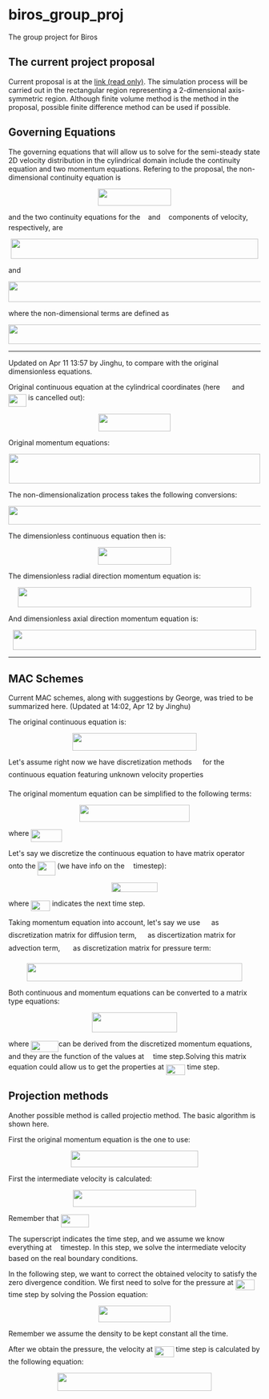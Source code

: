 
# biros\_group\_proj
The group project for Biros

## The current project proposal

Current proposal is at the [link  (read only)][1]. The simulation process will be carried out in the rectangular region representing a 2-dimensional axis-symmetric region. Although finite volume method is the method in the proposal, possible finite difference method can be used if possible.

## Governing Equations
The governing equations that will allow us to solve for the semi-steady state 2D velocity distribution in the cylindrical domain include the continuity equation and two momentum equations. Refering to the proposal, the non-dimensional continuity equation is

<p align="center"><img src="/tex/b20441acd018750e8d678889ae462554.svg?invert_in_darkmode&sanitize=true" align=middle width=145.5763914pt height=34.7253258pt/></p>

and the two continuity equations for the <img src="/tex/89f2e0d2d24bcf44db73aab8fc03252c.svg?invert_in_darkmode&sanitize=true" align=middle width=7.87295519999999pt height=14.15524440000002pt/> and <img src="/tex/f93ce33e511096ed626b4719d50f17d2.svg?invert_in_darkmode&sanitize=true" align=middle width=8.367621899999993pt height=14.15524440000002pt/> components of velocity, respectively, are

<p align="center"><img src="/tex/d0eca5d23c58fb85589a9c040e39ee00.svg?invert_in_darkmode&sanitize=true" align=middle width=494.6479824pt height=40.11819404999999pt/></p>

and

<p align="center"><img src="/tex/66b2ce8d0178306244e2c799d6b1d858.svg?invert_in_darkmode&sanitize=true" align=middle width=513.4111356pt height=40.11819404999999pt/></p>

where the non-dimensional terms are defined as

<p align="center"><img src="/tex/5a3f6e46b91c5d8fe520b10c3c78ca87.svg?invert_in_darkmode&sanitize=true" align=middle width=708.6747392999999pt height=39.84127125pt/></p>

---

Updated on Apr 11 13:57 by Jinghu, to compare with the original dimensionless equations.



Original continuous equation at the cylindrical coordinates (here <img src="/tex/0a5a0c3d35e8e061b4b7c57b0c7c6add.svg?invert_in_darkmode&sanitize=true" align=middle width=16.02556724999999pt height=14.15524440000002pt/> and <img src="/tex/5d3d08286c873e3706833a05670e23d7.svg?invert_in_darkmode&sanitize=true" align=middle width=35.67354779999999pt height=24.65753399999998pt/> is cancelled out):
<p align="center"><img src="/tex/3a67de4e3043ba54fef558cb3b461de0.svg?invert_in_darkmode&sanitize=true" align=middle width=144.66317085pt height=34.7253258pt/></p>
Original momentum equations:
<p align="center"><img src="/tex/42bd284bf063cb92a04bb1fdcf8f4837.svg?invert_in_darkmode&sanitize=true" align=middle width=502.0140807pt height=59.1786591pt/></p>


The non-dimensionalization process takes the following conversions:
<p align="center"><img src="/tex/81b32feaf0fb5dc627be6b9e56f5029c.svg?invert_in_darkmode&sanitize=true" align=middle width=685.9271034pt height=37.693258349999994pt/></p>
The dimensionless continuous equation then is:
<p align="center"><img src="/tex/b059c5503a448993f80a667638aaf64d.svg?invert_in_darkmode&sanitize=true" align=middle width=145.5763914pt height=34.7253258pt/></p>
The dimensionless radial direction momentum equation is:
<p align="center"><img src="/tex/789eb34231ed01609a5f77aa34263bc0.svg?invert_in_darkmode&sanitize=true" align=middle width=466.07951610000003pt height=40.11819404999999pt/></p>


And dimensionless axial direction momentum equation is:
<p align="center"><img src="/tex/a1da397c75f34ceb78f6f505752659ba.svg?invert_in_darkmode&sanitize=true" align=middle width=485.60185409999997pt height=40.11819404999999pt/></p>

---



## MAC Schemes 

Current MAC schemes, along with suggestions by George, was tried to be summarized here. (Updated at 14:02, Apr 12 by Jinghu)



The original continuous equation is:
<p align="center"><img src="/tex/7c80891cb1f06588c97bd489a481a22e.svg?invert_in_darkmode&sanitize=true" align=middle width=248.36120429999997pt height=34.7253258pt/></p>
Let's assume right now we have discretization methods <img src="/tex/8e423496dc713a5ecc5b76be73dead1d.svg?invert_in_darkmode&sanitize=true" align=middle width=13.652895299999988pt height=22.55708729999998pt/> for the continuous equation featuring unknown velocity properties <img src="/tex/27d932569045a2b5876d0a94af9d2b74.svg?invert_in_darkmode&sanitize=true" align=middle width=10.502226899999991pt height=19.871860799999983pt/>

The original momentum equation can be simplified to the following terms:
<p align="center"><img src="/tex/e9dd68830097b7908ae8ff890a887045.svg?invert_in_darkmode&sanitize=true" align=middle width=219.26648205pt height=33.81208709999999pt/></p>
where <img src="/tex/43a06e2f32cf18ced46a8183ceacdb3e.svg?invert_in_darkmode&sanitize=true" align=middle width=61.51811984999999pt height=24.65753399999998pt/>

Let's say we discretize the continuous equation to have matrix operator <img src="/tex/8e423496dc713a5ecc5b76be73dead1d.svg?invert_in_darkmode&sanitize=true" align=middle width=13.652895299999988pt height=22.55708729999998pt/> onto the <img src="/tex/5f95d6e24f7d43cd41f1bfe4d4dcec62.svg?invert_in_darkmode&sanitize=true" align=middle width=35.27217044999999pt height=27.89013150000002pt/> (we have info on the <img src="/tex/55a049b8f161ae7cfeb0197d75aff967.svg?invert_in_darkmode&sanitize=true" align=middle width=9.86687624999999pt height=14.15524440000002pt/> timestep):
<p align="center"><img src="/tex/918cd2429068351b33ca7f6df1d75697.svg?invert_in_darkmode&sanitize=true" align=middle width=92.66924535pt height=18.312383099999998pt/></p>
where <img src="/tex/3f18d8f60c110e865571bba5ba67dcc6.svg?invert_in_darkmode&sanitize=true" align=middle width=38.17727759999999pt height=21.18721440000001pt/> indicates the next time step.



Taking momentum equation into account, let's say we use <img src="/tex/b2f745d6c8328e3502fbe96121a457b3.svg?invert_in_darkmode&sanitize=true" align=middle width=14.49764249999999pt height=22.55708729999998pt/> as discretization matrix for diffusion term, <img src="/tex/e1616d38ca198927a525c18fad3716cd.svg?invert_in_darkmode&sanitize=true" align=middle width=14.29216634999999pt height=22.55708729999998pt/> as discertization matrix for advection term, <img src="/tex/69c52b5b30089ca77e145e6352879529.svg?invert_in_darkmode&sanitize=true" align=middle width=17.94511949999999pt height=22.55708729999998pt/> as discretization matrix for pressure term:
<p align="center"><img src="/tex/ffa280aa7a2ad69e296a5a687ad32e57.svg?invert_in_darkmode&sanitize=true" align=middle width=430.22172434999993pt height=36.34162455pt/></p>
Both continuous and momentum equations can be converted to a matrix type equations:
<p align="center"><img src="/tex/1b192869e13171685d78330bf885b063.svg?invert_in_darkmode&sanitize=true" align=middle width=169.85411355pt height=39.520717499999996pt/></p>
where <img src="/tex/1d86976b96ee0384870352131f454b7f.svg?invert_in_darkmode&sanitize=true" align=middle width=55.221135749999995pt height=22.55708729999998pt/>can be derived from the discretized momentum equations, and they are the function of the values at <img src="/tex/55a049b8f161ae7cfeb0197d75aff967.svg?invert_in_darkmode&sanitize=true" align=middle width=9.86687624999999pt height=14.15524440000002pt/> time step.Solving this matrix equation could allow us to get the properties at <img src="/tex/3f18d8f60c110e865571bba5ba67dcc6.svg?invert_in_darkmode&sanitize=true" align=middle width=38.17727759999999pt height=21.18721440000001pt/> time step.



## Projection methods

Another possible method is called projectio method. The basic algorithm is shown here.



First the original momentum equation is the one to use:
<p align="center"><img src="/tex/e8d6b30ca704507088ae1701de6e61f1.svg?invert_in_darkmode&sanitize=true" align=middle width=253.83263069999995pt height=33.81208709999999pt/></p>
First the intermediate velocity is calculated:
<p align="center"><img src="/tex/4fe61313acb4b338bcca4c3093c653d2.svg?invert_in_darkmode&sanitize=true" align=middle width=245.97131459999997pt height=33.715788149999995pt/></p>
Remember that <img src="/tex/89b1bb306081ee6493af9931b0511665.svg?invert_in_darkmode&sanitize=true" align=middle width=55.86752159999999pt height=26.76175259999998pt/>



The superscript indicates the time step, and we assume we know everything at <img src="/tex/55a049b8f161ae7cfeb0197d75aff967.svg?invert_in_darkmode&sanitize=true" align=middle width=9.86687624999999pt height=14.15524440000002pt/> timestep. In this step, we solve the intermediate velocity based on the real boundary conditions.



In the following step, we want to correct the obtained velocity to satisfy the zero divergence condition. We first need to solve for the pressure at <img src="/tex/3f18d8f60c110e865571bba5ba67dcc6.svg?invert_in_darkmode&sanitize=true" align=middle width=38.17727759999999pt height=21.18721440000001pt/> time step by solving the Possion equation:
<p align="center"><img src="/tex/7fd490426be54f30979bad7c126b3048.svg?invert_in_darkmode&sanitize=true" align=middle width=144.93071999999998pt height=32.990165999999995pt/></p>


Remember we assume the density to be kept constant all the time.



After we obtain the pressure, the velocity at <img src="/tex/3f18d8f60c110e865571bba5ba67dcc6.svg?invert_in_darkmode&sanitize=true" align=middle width=38.17727759999999pt height=21.18721440000001pt/> time step is calculated by the following equation:
<p align="center"><img src="/tex/5ac251767d819596a328ca01755db3a1.svg?invert_in_darkmode&sanitize=true" align=middle width=307.30683884999996pt height=36.82577085pt/></p>










[1]:	https://www.overleaf.com/read/hzzczmvjnnht
